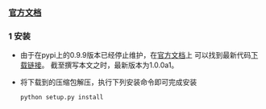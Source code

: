 ### [官方文档](http://pydicom.readthedocs.io/en/latest/index.html)

### 1 安装
* 由于在pypi上的0.9.9版本已经停止维护，在[官方文档](http://pydicom.readthedocs.io/en/latest/index.html)上
可以找到最新代码[下载链接](https://github.com/darcymason/pydicom/archive/master.zip)。
截至撰写本文之时，最新版本为1.0.0a1。

* 将下载到的压缩包解压，执行下列安装命令即可完成安装

      python setup.py install
